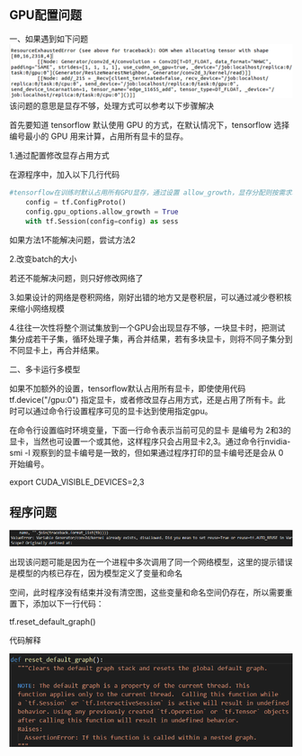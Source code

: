 ## GPU配置问题

一、如果遇到如下问题![](/deeplearning/assets/1-1.png)该问题的意思是显存不够，处理方式可以参考以下步骤解决

首先要知道 tensorflow 默认使用 GPU 的方式，在默认情况下，tensorflow 选择编号最小的 GPU 用来计算，占用所有显卡的显存。

1.通过配置修改显存占用方式

在源程序中，加入以下几行代码

```py
#tensorflow在训练时默认占用所有GPU显存，通过设置 allow_growth，显存分配则按需求增长
    config = tf.ConfigProto()
    config.gpu_options.allow_growth = True
    with tf.Session(config=config) as sess
```

如果方法1不能解决问题，尝试方法2

2.改变batch的大小

若还不能解决问题，则只好修改网络了

3.如果设计的网络是卷积网络，刚好出错的地方又是卷积层，可以通过减少卷积核来缩小网络规模

4.往往一次性将整个测试集放到一个GPU会出现显存不够，一块显卡时，把测试集分成若干子集，循环处理子集，再合并结果，若有多块显卡，则将不同子集分到不同显卡上，再合并结果。

二、多卡运行多模型

如果不加额外的设置，tensorflow默认占用所有显卡，即使使用代码 tf.device\("/gpu:0"\) 指定显卡，或者修改显存占用方式，还是占用了所有卡。此时可以通过命令行设置程序可见的显卡达到使用指定gpu。

在命令行设置临时环境变量，下面一行命令表示当前可见的显卡 是编号为 2和3的显卡，当然也可设置一个或其他，这样程序只会占用显卡2,3。通过命令行nvidia-smi -l 观察到的显卡编号是一致的，但如果通过程序打印的显卡编号还是会从 0 开始编号。

export CUDA\_VISIBLE\_DEVICES=2,3

## 程序问题

![](/deeplearning/assets/1-2.png)

出现该问题可能是因为在一个进程中多次调用了同一个网络模型，这里的提示错误是模型的内核已存在，因为模型定义了变量和命名

空间，此时程序没有结束并没有清空图，这些变量和命名空间仍存在，所以需要重置下，添加以下一行代码：

tf.reset\_default\_graph\(\)

代码解释

![](/deeplearning/assets/1-3.png)

